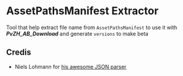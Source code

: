 # AssetPathsManifest Extractor
Tool that help extract file name from `AssetPathsManifest` to use it with ***PvZH_AB_Download*** and generate `versions` to make beta

## Credis
* Niels Lohmann for [his awesome JSON parser](https://github.com/nlohmann/json)
